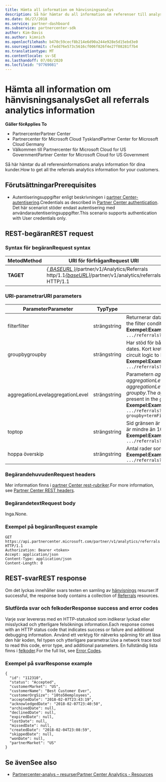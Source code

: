 ```yaml
---
title: Hämta all information om hänvisningsanalys
description: Så här hämtar du all information om referenser till analyser.
ms.date: 06/27/2018
ms.service: partner-dashboard
ms.subservice: partnercenter-sdk
author: Kim-Davis
ms.author: kimnich
ms.openlocfilehash: b470c59cecf8b214e6d90a244e928e5d15ebd3e0
ms.sourcegitcommit: cfedd76e573c5616cf006f826f4e27f08281f7b4
ms.translationtype: MT
ms.contentlocale: sv-SE
ms.lasthandoff: 07/08/2020
ms.locfileid: "97769081"
---
```

# <a name="get-all-referrals-analytics-information"></a><span data-ttu-id="24532-103">Hämta all information om hänvisningsanalys</span><span class="sxs-lookup"><span data-stu-id="24532-103">Get all referrals analytics information</span></span>

<span data-ttu-id="24532-104">**Gäller för**</span><span class="sxs-lookup"><span data-stu-id="24532-104">**Applies To**</span></span>

- <span data-ttu-id="24532-105">Partnercenter</span><span class="sxs-lookup"><span data-stu-id="24532-105">Partner Center</span></span>
- <span data-ttu-id="24532-106">Partnercenter för Microsoft Cloud Tyskland</span><span class="sxs-lookup"><span data-stu-id="24532-106">Partner Center for Microsoft Cloud Germany</span></span>
- <span data-ttu-id="24532-107">Välkommen till Partnercenter för Microsoft Cloud for US Government</span><span class="sxs-lookup"><span data-stu-id="24532-107">Partner Center for Microsoft Cloud for US Government</span></span>

<span data-ttu-id="24532-108">Så här hämtar du all referensinformations analys information för dina kunder.</span><span class="sxs-lookup"><span data-stu-id="24532-108">How to get all the referrals analytics information for your customers.</span></span>

## <a name="prerequisites"></a><span data-ttu-id="24532-109">Förutsättningar</span><span class="sxs-lookup"><span data-stu-id="24532-109">Prerequisites</span></span>

- <span data-ttu-id="24532-110">Autentiseringsuppgifter enligt beskrivningen i [partner Center-autentisering](partner-center-authentication.md).</span><span class="sxs-lookup"><span data-stu-id="24532-110">Credentials as described in [Partner Center authentication](partner-center-authentication.md).</span></span> <span data-ttu-id="24532-111">Det här scenariot stöder endast autentisering med användarautentiseringsuppgifter.</span><span class="sxs-lookup"><span data-stu-id="24532-111">This scenario supports authentication with User credentials only.</span></span>

## <a name="rest-request"></a><span data-ttu-id="24532-112">REST-begäran</span><span class="sxs-lookup"><span data-stu-id="24532-112">REST request</span></span>

### <a name="request-syntax"></a><span data-ttu-id="24532-113">Syntax för begäran</span><span class="sxs-lookup"><span data-stu-id="24532-113">Request syntax</span></span>

| <span data-ttu-id="24532-114">Metod</span><span class="sxs-lookup"><span data-stu-id="24532-114">Method</span></span>  | <span data-ttu-id="24532-115">URI för förfrågan</span><span class="sxs-lookup"><span data-stu-id="24532-115">Request URI</span></span> |
|---------|-------------|
| <span data-ttu-id="24532-116">**TA**</span><span class="sxs-lookup"><span data-stu-id="24532-116">**GET**</span></span> | <span data-ttu-id="24532-117">[*\{ BASEURL \}*](partner-center-rest-urls.md)/partner/v1/Analytics/Referrals http/1.1</span><span class="sxs-lookup"><span data-stu-id="24532-117">[*\{baseURL\}*](partner-center-rest-urls.md)/partner/v1/analytics/referrals HTTP/1.1</span></span> |

### <a name="uri-parameters"></a><span data-ttu-id="24532-118">URI-parametrar</span><span class="sxs-lookup"><span data-stu-id="24532-118">URI parameters</span></span>

| <span data-ttu-id="24532-119">Parameter</span><span class="sxs-lookup"><span data-stu-id="24532-119">Parameter</span></span> | <span data-ttu-id="24532-120">Typ</span><span class="sxs-lookup"><span data-stu-id="24532-120">Type</span></span> | <span data-ttu-id="24532-121">Description</span><span class="sxs-lookup"><span data-stu-id="24532-121">Description</span></span> |
|-----------|------|-------------|
| <span data-ttu-id="24532-122">filter</span><span class="sxs-lookup"><span data-stu-id="24532-122">filter</span></span> | <span data-ttu-id="24532-123">sträng</span><span class="sxs-lookup"><span data-stu-id="24532-123">string</span></span> | <span data-ttu-id="24532-124">Returnerar data som matchar filter villkoret.</span><span class="sxs-lookup"><span data-stu-id="24532-124">Returns data matching the filter condition.</span></span></br> <span data-ttu-id="24532-125">**Exempel:**</span><span class="sxs-lookup"><span data-stu-id="24532-125">**Example:**</span></span></br>  `.../referrals?filter=field eq 'value'` |
| <span data-ttu-id="24532-126">groupby</span><span class="sxs-lookup"><span data-stu-id="24532-126">groupby</span></span> | <span data-ttu-id="24532-127">sträng</span><span class="sxs-lookup"><span data-stu-id="24532-127">string</span></span> | <span data-ttu-id="24532-128">Har stöd för både villkor och datum.</span><span class="sxs-lookup"><span data-stu-id="24532-128">Supports both terms and dates.</span></span> <span data-ttu-id="24532-129">Kort krets logik för att begränsa antalet buckets.</span><span class="sxs-lookup"><span data-stu-id="24532-129">Short circuit logic to limit the number of buckets.</span></span></br> <span data-ttu-id="24532-130">**Exempel:**</span><span class="sxs-lookup"><span data-stu-id="24532-130">**Example:**</span></span></br>  `.../referrals?groupby=termField1,dateField1,termField2` |
| <span data-ttu-id="24532-131">aggregationLevel</span><span class="sxs-lookup"><span data-stu-id="24532-131">aggregationLevel</span></span> | <span data-ttu-id="24532-132">sträng</span><span class="sxs-lookup"><span data-stu-id="24532-132">string</span></span> | <span data-ttu-id="24532-133">Parametern *aggregationLevel* kräver en *groupby*.</span><span class="sxs-lookup"><span data-stu-id="24532-133">The *aggregationLevel* parameter requires a *groupby*.</span></span> <span data-ttu-id="24532-134">Parametern *aggregationLevel* gäller för alla datum fält som finns i *groupby*.</span><span class="sxs-lookup"><span data-stu-id="24532-134">The *aggregationLevel* parameter applies to all date fields present in the *groupby*.</span></span></br> <span data-ttu-id="24532-135">**Exempel:**</span><span class="sxs-lookup"><span data-stu-id="24532-135">**Example:**</span></span></br> `.../referrals?groupby=termField1,dateField1,termField2&aggregationLevel=day` |
| <span data-ttu-id="24532-136">top</span><span class="sxs-lookup"><span data-stu-id="24532-136">top</span></span> | <span data-ttu-id="24532-137">sträng</span><span class="sxs-lookup"><span data-stu-id="24532-137">string</span></span> | <span data-ttu-id="24532-138">Sid gränsen är 10000.</span><span class="sxs-lookup"><span data-stu-id="24532-138">The page limit is 10000.</span></span> <span data-ttu-id="24532-139">Tar ett värde som är mindre än 10000.</span><span class="sxs-lookup"><span data-stu-id="24532-139">Takes any value less than 10000.</span></span></br> <span data-ttu-id="24532-140">**Exempel:**</span><span class="sxs-lookup"><span data-stu-id="24532-140">**Example:**</span></span></br> `.../referrals?top=100`</br> |
| <span data-ttu-id="24532-141">hoppa över</span><span class="sxs-lookup"><span data-stu-id="24532-141">skip</span></span> | <span data-ttu-id="24532-142">sträng</span><span class="sxs-lookup"><span data-stu-id="24532-142">string</span></span> | <span data-ttu-id="24532-143">Antal rader som ska hoppas över.</span><span class="sxs-lookup"><span data-stu-id="24532-143">Number of rows to skip.</span></span></br> <span data-ttu-id="24532-144">**Exempel:**</span><span class="sxs-lookup"><span data-stu-id="24532-144">**Example:**</span></span></br>  `.../referrals?top=100&skip=100` |

### <a name="request-headers"></a><span data-ttu-id="24532-145">Begärandehuvuden</span><span class="sxs-lookup"><span data-stu-id="24532-145">Request headers</span></span>

<span data-ttu-id="24532-146">Mer information finns i [partner Center rest-rubriker](headers.md).</span><span class="sxs-lookup"><span data-stu-id="24532-146">For more information, see [Partner Center REST headers](headers.md).</span></span>

### <a name="request-body"></a><span data-ttu-id="24532-147">Begärandetext</span><span class="sxs-lookup"><span data-stu-id="24532-147">Request body</span></span>

<span data-ttu-id="24532-148">Inga.</span><span class="sxs-lookup"><span data-stu-id="24532-148">None.</span></span>

### <a name="request-example"></a><span data-ttu-id="24532-149">Exempel på begäran</span><span class="sxs-lookup"><span data-stu-id="24532-149">Request example</span></span>

```http
GET https://api.partnercenter.microsoft.com/partner/v1/analytics/referrals HTTP/1.1
Authorization: Bearer <token>
Accept: application/json
Content-Type: application/json
Content-Length: 0
```

## <a name="rest-response"></a><span data-ttu-id="24532-150">REST-svar</span><span class="sxs-lookup"><span data-stu-id="24532-150">REST response</span></span>

<span data-ttu-id="24532-151">Om det lyckas innehåller svars texten en samling av [hänvisnings](partner-center-analytics-resources.md#referrals-resource) resurser.</span><span class="sxs-lookup"><span data-stu-id="24532-151">If successful, the response body contains a collection of [Referrals](partner-center-analytics-resources.md#referrals-resource) resources.</span></span>

### <a name="response-success-and-error-codes"></a><span data-ttu-id="24532-152">Slutförda svar och felkoder</span><span class="sxs-lookup"><span data-stu-id="24532-152">Response success and error codes</span></span>

<span data-ttu-id="24532-153">Varje svar levereras med en HTTP-statuskod som indikerar lyckad eller misslyckad och ytterligare felsöknings information.</span><span class="sxs-lookup"><span data-stu-id="24532-153">Each response comes with an HTTP status code that indicates success or failure and additional debugging information.</span></span> <span data-ttu-id="24532-154">Använd ett verktyg för nätverks spårning för att läsa den här koden, fel typen och ytterligare parametrar.</span><span class="sxs-lookup"><span data-stu-id="24532-154">Use a network trace tool to read this code, error type, and additional parameters.</span></span> <span data-ttu-id="24532-155">En fullständig lista finns i [felkoder](error-codes.md).</span><span class="sxs-lookup"><span data-stu-id="24532-155">For the full list, see [Error Codes](error-codes.md).</span></span>

### <a name="response-example"></a><span data-ttu-id="24532-156">Exempel på svar</span><span class="sxs-lookup"><span data-stu-id="24532-156">Response example</span></span>

```http
{
  "id": "112310",
  "status": "Accepted",
  "customerMarket": "US",
  "customerName": "Best Customer Ever",
  "customerOrgSize": "10to50employees",
  "acceptedDate": "2018-02-07T23:43:19",
  "acknowledgedDate": "2018-02-07T23:40:50",
  "archivedDate": null,
  "declinedDate": null,
  "expiredDate": null,
  "lostDate": null,
  "missedDate": null,
  "createdDate": "2018-02-04T23:08:59",
  "skippedDate": null,
  "wonDate": null,
  "partnerMarket": "US"
}
```

## <a name="see-also"></a><span data-ttu-id="24532-157">Se även</span><span class="sxs-lookup"><span data-stu-id="24532-157">See also</span></span>

- [<span data-ttu-id="24532-158">Partnercenter-analys – resurser</span><span class="sxs-lookup"><span data-stu-id="24532-158">Partner Center Analytics - Resources</span></span>](partner-center-analytics-resources.md)
